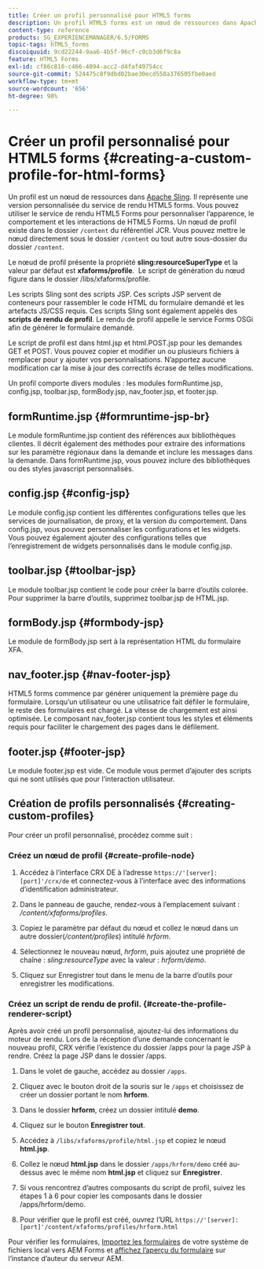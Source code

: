 ```yaml
---
title: Créer un profil personnalisé pour HTML5 forms
description: Un profil HTML5 forms est un nœud de ressources dans Apache Sling. Il représente une version personnalisée du service de rendu des formulaires HTML5.
content-type: reference
products: SG_EXPERIENCEMANAGER/6.5/FORMS
topic-tags: hTML5_forms
discoiquuid: 9cd22244-9aa6-4b5f-96cf-c9cb3d6f9c8a
feature: HTML5 Forms
exl-id: cf86c810-c466-4894-acc2-d4faf49754cc
source-git-commit: 524475c8f9dbd02bae30ecd558a376505fbe0aed
workflow-type: tm+mt
source-wordcount: '656'
ht-degree: 98%

---
```


# Créer un profil personnalisé pour HTML5 forms {#creating-a-custom-profile-for-html-forms}

Un profil est un nœud de ressources dans [Apache Sling](https://sling.apache.org/). Il représente une version personnalisée du service de rendu HTML5 forms. Vous pouvez utiliser le service de rendu HTML5 Forms pour personnaliser l’apparence, le comportement et les interactions de HTML5 Forms. Un nœud de profil existe dans le dossier `/content` du référentiel JCR. Vous pouvez mettre le nœud directement sous le dossier `/content` ou tout autre sous-dossier du dossier `/content`.

Le nœud de profil présente la propriété **sling:resourceSuperType** et la valeur par défaut est **xfaforms/profile**.  Le script de génération du nœud figure dans le dossier /libs/xfaforms/profile.

Les scripts Sling sont des scripts JSP. Ces scripts JSP servent de conteneurs pour rassembler le code HTML du formulaire demandé et les artefacts JS/CSS requis. Ces scripts Sling sont également appelés des **scripts de rendu de profil**. Le rendu de profil appelle le service Forms OSGi afin de générer le formulaire demandé.

Le script de profil est dans html.jsp et html.POST.jsp pour les demandes GET et POST. Vous pouvez copier et modifier un ou plusieurs fichiers à remplacer pour y ajouter vos personnalisations. N’apportez aucune modification car la mise à jour des correctifs écrase de telles modifications.

Un profil comporte divers modules : les modules formRuntime.jsp, config.jsp, toolbar.jsp, formBody.jsp, nav_footer.jsp, et footer.jsp.

## formRuntime.jsp {#formruntime-jsp-br}

Le module formRuntime.jsp contient des références aux bibliothèques clientes. Il décrit également des méthodes pour extraire des informations sur les paramètre régionaux dans la demande et inclure les messages dans la demande. Dans formRuntime.jsp, vous pouvez inclure des bibliothèques ou des styles javascript personnalisés.

## config.jsp {#config-jsp}

Le module config.jsp contient les différentes configurations telles que les services de journalisation, de proxy, et la version du comportement. Dans config.jsp, vous pouvez personnaliser les configurations et les widgets. Vous pouvez également ajouter des configurations telles que l’enregistrement de widgets personnalisés dans le module config.jsp.

## toolbar.jsp {#toolbar-jsp}

Le module toolbar.jsp contient le code pour créer la barre d’outils colorée. Pour supprimer la barre d’outils, supprimez toolbar.jsp de HTML.jsp.

## formBody.jsp {#formbody-jsp}

Le module de formBody.jsp sert à la représentation HTML du formulaire XFA.

## nav_footer.jsp {#nav-footer-jsp}

HTML5 forms commence par générer uniquement la première page du formulaire. Lorsqu’un utilisateur ou une utilisatrice fait défiler le formulaire, le reste des formulaires est chargé. La vitesse de chargement est ainsi optimisée. Le composant nav_footer.jsp contient tous les styles et éléments requis pour faciliter le chargement des pages dans le défilement.

## footer.jsp {#footer-jsp}

Le module footer.jsp est vide. Ce module vous permet d’ajouter des scripts qui ne sont utilisés que pour l’interaction utilisateur.

## Création de profils personnalisés {#creating-custom-profiles}

Pour créer un profil personnalisé, procédez comme suit :

### Créez un nœud de profil {#create-profile-node}

1. Accédez à l’interface CRX DE à l’adresse `https://'[server]:[port]'/crx/de` et connectez-vous à l’interface avec des informations d’identification administrateur.

1. Dans le panneau de gauche, rendez-vous à l’emplacement suivant : */content/xfaforms/profiles*.

1. Copiez le paramètre par défaut du nœud et collez le nœud dans un autre dossier(*/content/profiles*) intitulé *hrform*.

1. Sélectionnez le nouveau nœud, *hrform*, puis ajoutez une propriété de chaîne : *sling:resourceType* avec la valeur : *hrform/demo*.

1. Cliquez sur Enregistrer tout dans le menu de la barre d’outils pour enregistrer les modifications.

### Créez un script de rendu de profil. {#create-the-profile-renderer-script}

Après avoir créé un profil personnalisé, ajoutez-lui des informations du moteur de rendu. Lors de la réception d’une demande concernant le nouveau profil, CRX vérifie l’existence du dossier /apps pour la page JSP à rendre. Créez la page JSP dans le dossier /apps.

1. Dans le volet de gauche, accédez au dossier `/apps`.
1. Cliquez avec le bouton droit de la souris sur le `/apps` et choisissez de créer un dossier portant le nom **hrform**.
1. Dans le dossier **hrform**, créez un dossier intitulé **demo**.
1. Cliquez sur le bouton **Enregistrer tout**.
1. Accédez à `/libs/xfaforms/profile/html.jsp` et copiez le nœud **html.jsp**.
1. Collez le nœud **html.jsp** dans le dossier `/apps/hrform/demo` créé au-dessus avec le même nom **html.jsp** et cliquez sur **Enregistrer**.
1. Si vous rencontrez d’autres composants du script de profil, suivez les étapes 1 à 6 pour copier les composants dans le dossier /apps/hrform/demo.

1. Pour vérifier que le profil est créé, ouvrez l’URL `https://'[server]:[port]'/content/xfaforms/profiles/hrform.html`

Pour vérifier les formulaires, [Importez les formulaires](/help/forms/using/get-xdp-pdf-documents-aem.md) de votre système de fichiers local vers AEM Forms et [affichez l’aperçu du formulaire](/help/forms/using/previewing-forms.md) sur l’instance d’auteur du serveur AEM.
